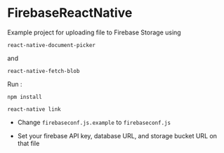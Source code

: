 # FirebaseReactNative

Example project for uploading file to Firebase Storage using

`react-native-document-picker`

and

`react-native-fetch-blob`


Run :

`npm install`

`react-native link`


- Change `firebaseconf.js.example` to `firebaseconf.js`

- Set your firebase API key, database URL, and storage bucket URL on that file
